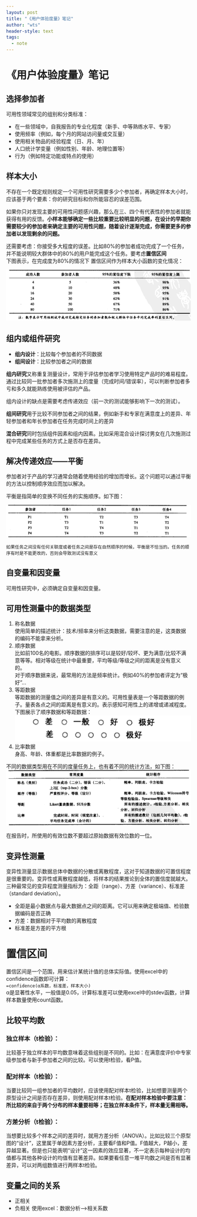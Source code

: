 ```yaml
---
layout: post
title: "《用户体验度量》笔记"
author: "wts"
header-style: text
tags:
  - note
---
```


《用户体验度量》笔记
=====================
## 选择参加者
可用性领域常见的组别和分类标准：
* 在一些领域中，自我报告的专业化程度（新手、中等熟练水平、专家）
* 使用频率（例如，每个月的网站访问量或交互量）
* 使用相关物品的经验程度（日、月、年）
* 人口统计学变量（例如性别、年龄、地理位置等）
* 行为（例如特定功能或特点的使用）  

## 样本大小
不存在一个既定规则规定一个可用性研究需要多少个参加者，再确定样本大小时，应该基于两个要素：你的研究目标和你所能容忍的误差范围。 

如果你只对发现主要的可用性问题感兴趣，那么在三、四个有代表性的参加者就能获得有用的反馈。**小样本能够确定一些比较重要比较明显的问题，在设计的早期你需要较少的参加者来确定主要的可用性问题，随着设计逐渐完成，你需要更多的参加者以发现剩余的问题。**  

还需要考虑：你接受多大程度的误差。比如80%的参加者成功完成了一个任务，并不能说明较大群体中的80%的用户能完成这个任务。要考虑**置信区间**  
下图表示，在完成度为80%的情况下
置信区间作为样本大小函数的变化情况：  

![1](/img/in-post/1.png)

## 组内或组件研究
* **组内设计**：比较每个参加者的不同数据
* **组间设计**：比较参加者之间的数据  

**组内研究**又称重复测量设计，常用于评估参加者学习使用特定产品时的难易程度。通过比较同一批参加者多次施测上的度量（完成时间/错误率），可以判断参加者多亏和多久就能熟练使用被评估的产品。  

组内设计的缺点是需要考虑传递效应（前一次的测试能够影响下一次的测试）。  

**组间研究**用于比较不同参加者之间的结果，例如新手和专家在满意度上的差异、年轻参加者和年长参加者在任务完成时间上的差异  

**混合研究**同时包括组件因素和组内因素。比如采用混合设计探讨男女在几次施测过程中完成某些任务的方式上是否存在差异。  

## 解决传递效应——平衡
参加者对于产品的学习通常会随着使用经验的增加而增长。这个问题可以通过平衡的方法以控制顺序效应而加以解决。  

平衡是指简单的变换不同任务的实施顺序。如下图：  

![2](/img/2.png)

 `如果任务之间没有任何关联度或者任务之间是存在自然顺序的时候，平衡是不恰当的。任务的顺序有时是不能更改的，否则会导致测试没有意义`
## 自变量和因变量
可用性研究中，必须确定自变量和因变量。  

## 可用性测量中的数据类型
1. 称名数据  
使用简单的描述统计：技术/频率来分析这类数据，需要注意的是，这类数据的编码不能拿来分析。
2. 顺序数据  
比如前100名的电影。顺序数据的排序可以是较好/较坏、更为满意/比较不满意等等。相对等级在统计中最重要，平均等级/等级之间的距离是没有意义的。  
对于顺序数据来说，最常用的方法是频率统计。例如40%的参加者评定为“极好”...
3. 等距数据  
等距数据的测量值之间的差异是有意义的。可用性量表是一个等距数据的例子。量表各点之间的距离是有意义的。表示感知可用性上的递增或递减程度。  
下图展示了顺序数据和等距数据：  
![3](/img/3.png)
4. 比率数据  
身高、年龄、体重都是比率数据的例子。  

不同的数据类型用在不同的度量任务上，也有着不同的统计方法，如下图：  
![4](/img/4.png)  

在报告时，所使用的有效位数不要超过原始数据有效位数的一位。

## 变异性测量  
变异性测量显示数据总体中数据的分散或离散程度，这对于知道数据的可置信程度是很重要的。变异性或离散程度越低，将样本的结果推论到全体的置信度就越大。三种最常见的变异程度测量指标为：全距（range）、方差（variance）、标准差（standard deviation）。  
 * 全距是最小数据点与最大数据点之间的距离。它可以用来确定极端值、检验数据编码是否正确
 * 方差：数据相对于平均数的离散程度
 * 标准差是方差的平方根  

 # 置信区间  
 置信区间是一个范围，用来估计某统计值的总体实际值。使用excel中的confidence函数即可计算：  
 `=confidence(α系数，标准差，样本大小)`  
 α是显著性水平，一般值是0.05，计算标准差可以使用excel中的stdev函数，计算样本数量使用count函数。

 ## 比较平均数  
 ### 独立样本（t检验）：  
 比较基于独立样本的平均数意味着这些组别是不同的。比如：在满意度评价中专家级参加者与新手参加者之间的比较。可以使用t检验，看P值。  

 ### 配对样本（t检验）：  
 当要比较同一组参加者的平均数时，应该使用配对样本t检验，比如想要测量两个原型设计之间是否存在差异，则使用配对样本t检验。**在配对样本检验中要注意：所比较的来自于两个分布的样本量要相等；在独立样本条件下，样本量无需相等。**  

 ### 方差分析（t检验）：  
 当想要比较多个样本之间的差异时，就用方差分析（ANOVA）。比如比较三个原型图的“设计”，这里属于单因素方差分析，主要看F值和P值。F值越大，P越小，差异越显著。但是也只能表明“设计”这一因素的效应显著，不一定表示每种设计的均值都与其他各种设计的均值有显著差异。如果要看任意一堆平均数之间是否有显著差异，可以对两组数值进行两样本t检验。  

 ## 变量之间的关系  
* 正相关
* 负相关
使用excel：数据分析-->相关系数
